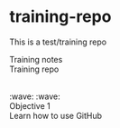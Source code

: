 # training-repo
This is a test/training repo

Training notes
<br>
Training repo

<br>
:wave:
:wave:

<br>
Objective 1
<br>
Learn how to use GitHub
